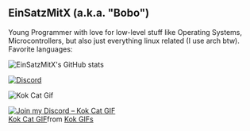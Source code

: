  ## EinSatzMitX (a.k.a. "Bobo")

Young Programmer with love for low-level stuff like Operating Systems, Microcontrollers, but also just everything linux related (I use arch btw). 
Favorite languages:



![EinSatzMitX's GitHub stats](https://github-readme-stats.vercel.app/api?username=EinSatzMitX&show_icons=true&theme=gruvbox)


[![Discord](https://img.shields.io/badge/Discord-Join%20Me-5865F2?logo=discord&logoColor=black)](https://discord.com/users/1017434146475348041)

![Kok Cat Gif](https://tenor.com/view/kok-cat-gif-25438805)

<a href="https://discord.com/users/1017434146475348041" target="_blank" rel="noopener noreferrer">
  <img src="https://tenor.com/view/kok-cat-gif-25438805" alt="Join my Discord – Kok Cat GIF">
</a>

<div class="tenor-gif-embed" data-postid="25438805" data-share-method="host" data-aspect-ratio="1.01587" data-width="100%"><a href="https://tenor.com/view/kok-cat-gif-25438805">Kok Cat GIF</a>from <a href="https://tenor.com/search/kok-gifs">Kok GIFs</a></div> <script type="text/javascript" async src="https://tenor.com/embed.js"></script>
